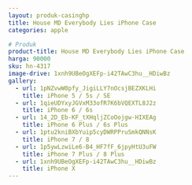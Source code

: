 ```yaml
---
layout: produk-casinghp
title: House MD Everybody Lies iPhone Case
categories: apple

# Produk
product-title: House MD Everybody Lies iPhone Case
harga: 90000
sku: hn-4317
image-drive: 1xnh9UBeOgXEFp-i42TAwC3hu__HDiwBz
gallery:
  - url: 1pNZvwW0pfy_JigiLLY7nOcsjBEZXKLHi
    title: iPhone 5 / 5s / SE
  - url: 1qieUDYxyJGVxM33ofR7K6bVQEXTL8J2z
    title: iPhone 6 / 6s
  - url: 14_2D_Eb-KF_tXHqljZCoOojgw-HIXEAg
    title: iPhone 6 Plus / 6s Plus
  - url: 1ptu2kniBXbYuip5cyDWRPPruSmkQNNsK
    title: iPhone 7 / 8
  - url: 1p5ywLzwiLe6-B4_HF7fF_6jpyHtU3uFW
    title: iPhone 7 Plus / 8 Plus
  - url: 1xnh9UBeOgXEFp-i42TAwC3hu__HDiwBz
    title: iPhone X
---
```

